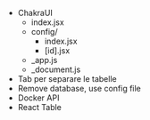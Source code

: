 - ChakraUI
  - index.jsx
  - config/
    - index.jsx
    - [id].jsx
  - _app.js
  - _document.js
- Tab per separare le tabelle
- Remove database, use config file
- Docker API
- React Table